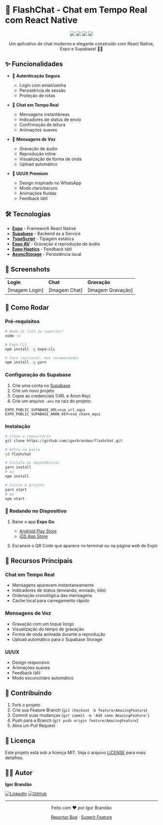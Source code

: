 # 🚀 FlashChat - Chat em Tempo Real com React Native

<div align="center">
  <img src="https://img.shields.io/badge/React_Native-20232A?style=for-the-badge&logo=react&logoColor=61DAFB" />
  <img src="https://img.shields.io/badge/Expo-000020?style=for-the-badge&logo=expo&logoColor=white" />
  <img src="https://img.shields.io/badge/Supabase-3ECF8E?style=for-the-badge&logo=supabase&logoColor=white" />
  <img src="https://img.shields.io/badge/TypeScript-007ACC?style=for-the-badge&logo=typescript&logoColor=white" />
</div>

<div align="center">
  <p>Um aplicativo de chat moderno e elegante construído com React Native, Expo e Supabase! 💬✨</p>
</div>

## ✨ Funcionalidades

- 🔐 **Autenticação Segura**
  - Login com email/senha
  - Persistência de sessão
  - Proteção de rotas

- 💬 **Chat em Tempo Real**
  - Mensagens instantâneas
  - Indicadores de status de envio
  - Confirmação de leitura
  - Animações suaves

- 🎤 **Mensagens de Voz**
  - Gravação de áudio
  - Reprodução inline
  - Visualização de forma de onda
  - Upload automático

- 🎨 **UI/UX Premium**
  - Design inspirado no WhatsApp
  - Modo claro/escuro
  - Animações fluidas
  - Feedback tátil

## 🛠️ Tecnologias

- [**Expo**](https://expo.dev/) - Framework React Native
- [**Supabase**](https://supabase.com/) - Backend as a Service
- [**TypeScript**](https://www.typescriptlang.org/) - Tipagem estática
- [**Expo AV**](https://docs.expo.dev/versions/latest/sdk/av/) - Gravação e reprodução de áudio
- [**Expo Haptics**](https://docs.expo.dev/versions/latest/sdk/haptics/) - Feedback tátil
- [**AsyncStorage**](https://react-native-async-storage.github.io/async-storage/) - Persistência local

## 📱 Screenshots

<div align="center">
  <table>
    <tr>
      <td><strong>Login</strong></td>
      <td><strong>Chat</strong></td>
      <td><strong>Gravação</strong></td>
    </tr>
    <tr>
      <td>[Imagem Login]</td>
      <td>[Imagem Chat]</td>
      <td>[Imagem Gravação]</td>
    </tr>
  </table>
</div>

## 🚀 Como Rodar

### Pré-requisitos

```bash
# Node.js (v14 ou superior)
node -v

# Expo CLI
npm install -g expo-cli

# Yarn (opcional, mas recomendado)
npm install -g yarn
```

### Configuração do Supabase

1. Crie uma conta no [Supabase](https://supabase.com)
2. Crie um novo projeto
3. Copie as credenciais (URL e Anon Key)
4. Crie um arquivo `.env` na raiz do projeto:

```env
EXPO_PUBLIC_SUPABASE_URL=sua_url_aqui
EXPO_PUBLIC_SUPABASE_ANON_KEY=sua_chave_aqui
```

### Instalação

```bash
# Clone o repositório
git clone https://github.com/igorbrandao/flashchat.git

# Entre na pasta
cd flashchat

# Instale as dependências
yarn install
# ou
npm install

# Inicie o projeto
yarn start
# ou
npm start
```

### 📱 Rodando no Dispositivo

1. Baixe o app **Expo Go**:
   - [Android Play Store](https://play.google.com/store/apps/details?id=host.exp.exponent)
   - [iOS App Store](https://apps.apple.com/app/expo-go/id982107779)

2. Escaneie o QR Code que aparece no terminal ou na página web do Expo

## 🎯 Recursos Principais

### Chat em Tempo Real
- Mensagens aparecem instantaneamente
- Indicadores de status (enviando, enviado, lido)
- Ordenação cronológica das mensagens
- Cache local para carregamento rápido

### Mensagens de Voz
- Gravação com um toque longo
- Visualização do tempo de gravação
- Forma de onda animada durante a reprodução
- Upload automático para o Supabase Storage

### UI/UX
- Design responsivo
- Animações suaves
- Feedback tátil
- Modo escuro/claro automático

## 🤝 Contribuindo

1. Fork o projeto
2. Crie sua Feature Branch (`git checkout -b feature/AmazingFeature`)
3. Commit suas mudanças (`git commit -m 'Add some AmazingFeature'`)
4. Push para a Branch (`git push origin feature/AmazingFeature`)
5. Abra um Pull Request

## 📝 Licença

Este projeto está sob a licença MIT. Veja o arquivo [LICENSE](LICENSE) para mais detalhes.

## 👨‍💻 Autor

**Igor Brandão**

[![LinkedIn](https://img.shields.io/badge/LinkedIn-0077B5?style=for-the-badge&logo=linkedin&logoColor=white)](https://linkedin.com/in/igorbrandao)
[![GitHub](https://img.shields.io/badge/GitHub-100000?style=for-the-badge&logo=github&logoColor=white)](https://github.com/igorbrandao)

---

<div align="center">
  <p>Feito com ❤️ por Igor Brandão</p>
  <p>
    <a href="https://github.com/igorbrandao/flashchat/issues">Reportar Bug</a>
    ·
    <a href="https://github.com/igorbrandao/flashchat/issues">Sugerir Feature</a>
  </p>
</div> 